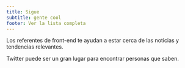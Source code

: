 ```yaml
---
title: Sigue
subtitle: gente cool
footer: Ver la lista completa
---
```


Los referentes de front-end te ayudan a estar cerca de las noticias y tendencias relevantes.

Twitter puede ser un gran lugar para encontrar personas que saben.